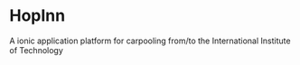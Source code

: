 # HopInn
A ionic application platform for carpooling from/to the International Institute of Technology
